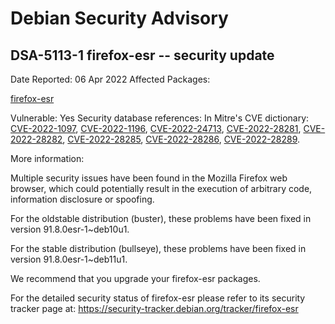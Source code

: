 
Debian Security Advisory
========================


DSA-5113-1 firefox-esr -- security update
-----------------------------------------



Date Reported:
06 Apr 2022
Affected Packages:

[firefox-esr](https://packages.debian.org/src:firefox-esr)

Vulnerable:
Yes
Security database references:
In Mitre's CVE dictionary: [CVE-2022-1097](https://security-tracker.debian.org/tracker/CVE-2022-1097), [CVE-2022-1196](https://security-tracker.debian.org/tracker/CVE-2022-1196), [CVE-2022-24713](https://security-tracker.debian.org/tracker/CVE-2022-24713), [CVE-2022-28281](https://security-tracker.debian.org/tracker/CVE-2022-28281), [CVE-2022-28282](https://security-tracker.debian.org/tracker/CVE-2022-28282), [CVE-2022-28285](https://security-tracker.debian.org/tracker/CVE-2022-28285), [CVE-2022-28286](https://security-tracker.debian.org/tracker/CVE-2022-28286), [CVE-2022-28289](https://security-tracker.debian.org/tracker/CVE-2022-28289).  

More information:

Multiple security issues have been found in the Mozilla Firefox web
browser, which could potentially result in the execution of arbitrary
code, information disclosure or spoofing.


For the oldstable distribution (buster), these problems have been fixed
in version 91.8.0esr-1~deb10u1.


For the stable distribution (bullseye), these problems have been fixed in
version 91.8.0esr-1~deb11u1.


We recommend that you upgrade your firefox-esr packages.


For the detailed security status of firefox-esr please refer to
its security tracker page at:
<https://security-tracker.debian.org/tracker/firefox-esr>





